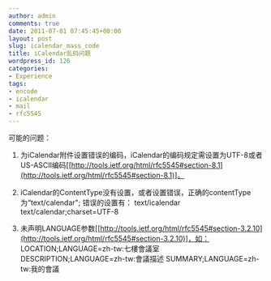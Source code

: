 ```yaml
---
author: admin
comments: true
date: 2011-07-01 07:45:45+00:00
layout: post
slug: icalendar_mass_code
title: iCalendar乱码问题
wordpress_id: 126
categories:
- Experience
tags:
- encode
- icalendar
- mail
- rfc5545
---
```


可能的问题：

1. 为iCalendar附件设置错误的编码，iCalendar的编码规定需设置为UTF-8或者US-ASCII编码[[http://tools.ietf.org/html/rfc5545#section-8.1](http://tools.ietf.org/html/rfc5545#section-8.1)]。

2. iCalendar的ContentType没有设置，或者设置错误，正确的contentType为“text/calendar";
错误的设置有：
text/icalendar
text/calendar;charset=UTF-8

3. 未声明LANGUAGE参数[[http://tools.ietf.org/html/rfc5545#section-3.2.10](http://tools.ietf.org/html/rfc5545#section-3.2.10)]，如：
LOCATION;LANGUAGE=zh-tw:七樓會議室
DESCRIPTION;LANGUAGE=zh-tw:會議描述
SUMMARY;LANGUAGE=zh-tw:我的會議






